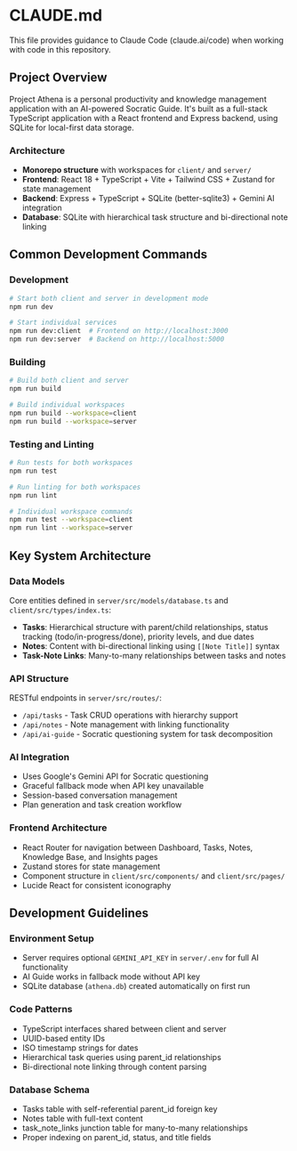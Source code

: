 # CLAUDE.md

This file provides guidance to Claude Code (claude.ai/code) when working with code in this repository.

## Project Overview

Project Athena is a personal productivity and knowledge management application with an AI-powered Socratic Guide. It's built as a full-stack TypeScript application with a React frontend and Express backend, using SQLite for local-first data storage.

### Architecture

- **Monorepo structure** with workspaces for `client/` and `server/`
- **Frontend**: React 18 + TypeScript + Vite + Tailwind CSS + Zustand for state management
- **Backend**: Express + TypeScript + SQLite (better-sqlite3) + Gemini AI integration
- **Database**: SQLite with hierarchical task structure and bi-directional note linking

## Common Development Commands

### Development
```bash
# Start both client and server in development mode
npm run dev

# Start individual services
npm run dev:client  # Frontend on http://localhost:3000
npm run dev:server  # Backend on http://localhost:5000
```

### Building
```bash
# Build both client and server
npm run build

# Build individual workspaces
npm run build --workspace=client
npm run build --workspace=server
```

### Testing and Linting
```bash
# Run tests for both workspaces
npm run test

# Run linting for both workspaces
npm run lint

# Individual workspace commands
npm run test --workspace=client
npm run lint --workspace=server
```

## Key System Architecture

### Data Models
Core entities defined in `server/src/models/database.ts` and `client/src/types/index.ts`:

- **Tasks**: Hierarchical structure with parent/child relationships, status tracking (todo/in-progress/done), priority levels, and due dates
- **Notes**: Content with bi-directional linking using `[[Note Title]]` syntax
- **Task-Note Links**: Many-to-many relationships between tasks and notes

### API Structure
RESTful endpoints in `server/src/routes/`:
- `/api/tasks` - Task CRUD operations with hierarchy support
- `/api/notes` - Note management with linking functionality  
- `/api/ai-guide` - Socratic questioning system for task decomposition

### AI Integration
- Uses Google's Gemini API for Socratic questioning
- Graceful fallback mode when API key unavailable
- Session-based conversation management
- Plan generation and task creation workflow

### Frontend Architecture
- React Router for navigation between Dashboard, Tasks, Notes, Knowledge Base, and Insights pages
- Zustand stores for state management
- Component structure in `client/src/components/` and `client/src/pages/`
- Lucide React for consistent iconography

## Development Guidelines

### Environment Setup
- Server requires optional `GEMINI_API_KEY` in `server/.env` for full AI functionality
- AI Guide works in fallback mode without API key
- SQLite database (`athena.db`) created automatically on first run

### Code Patterns
- TypeScript interfaces shared between client and server
- UUID-based entity IDs
- ISO timestamp strings for dates
- Hierarchical task queries using parent_id relationships
- Bi-directional note linking through content parsing

### Database Schema
- Tasks table with self-referential parent_id foreign key
- Notes table with full-text content
- task_note_links junction table for many-to-many relationships
- Proper indexing on parent_id, status, and title fields